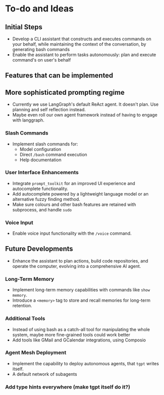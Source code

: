 # To-do and Ideas

## Initial Steps
- Develop a CLI assistant that constructs and executes commands on your behalf, while maintaining the context of the conversation, by generating bash commands
- Enable the assistant to perform tasks autonomously: plan and execute command's on user's behalf

## Features that can be implemented

## More sophisticated prompting regime
- Currently we use LangGraph's default ReAct agent. It doesn't plan. Use planning and self reflection instead.
- Maybe even roll our own agent framework instead of having to engage with langgraph.

### Slash Commands
- Implement slash commands for:
  - Model configuration
  - Direct `/bash` command execution
  - Help documentation

### User Interface Enhancements
- Integrate `prompt_toolkit` for an improved UI experience and autocomplete functionality.
- Add autocomplete powered by a lightweight language model or an alternative fuzzy finding method.
- Make sure colours and other bash features are retained with subprocess, and handle `sudo`

### Voice Input
- Enable voice input functionality with the `/voice` command.

## Future Developments
- Enhance the assistant to plan actions, build code repositories, and operate the computer, evolving into a comprehensive AI agent.

### Long-Term Memory
- Implement long-term memory capabilities with commands like `show memory`.
- Introduce a `<memory>` tag to store and recall memories for long-term retention.

### Additional Tools
- Instead of using bash as a catch-all tool for manipulating the whole system, maybe more fine-grained tools 
could work better
- Add tools like GMail and GCalendar integrations, using Composio

### Agent Mesh Deployment
- Implement the capability to deploy autonomous agents, that `tgpt` writes itself.
- A default network of subagents

### Add type hints everywhere (make tgpt itself do it?)
